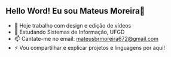 ## Hello Word! Eu sou Mateus Moreira👋

- 🔭 Hoje trabalho com design e edição de vídeos
- 🌱 Estudando Sistemas de Informação, UFGD
- 📫 Cantate-me no email: mateusbrmoreira672@gmail.com
- ⚡ Vou compartilhar e explicar projetos e linguagens por aqui!
